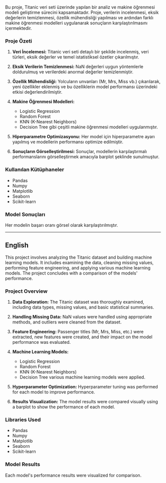 
Bu proje, Titanic veri seti üzerinde yapılan bir analiz ve makine öğrenmesi modeli geliştirme sürecini kapsamaktadır. Proje, verilerin incelenmesi, eksik değerlerin temizlenmesi, özellik mühendisliği yapılması ve ardından farklı makine öğrenmesi modelleri uygulanarak sonuçların karşılaştırılmasını içermektedir. 

### Proje Özeti

1. **Veri İncelemesi:** Titanic veri seti detaylı bir şekilde incelenmiş, veri türleri, eksik değerler ve temel istatistiksel özetler çıkarılmıştır.
   
2. **Eksik Verilerin Temizlenmesi:** NaN değerleri uygun yöntemlerle doldurulmuş ve verilerdeki anormal değerler temizlenmiştir.
   
3. **Özellik Mühendisliği:** Yolcuların unvanları (Mr, Mrs, Miss vb.) çıkarılarak, yeni özellikler eklenmiş ve bu özelliklerin model performansı üzerindeki etkisi değerlendirilmiştir.
   
4. **Makine Öğrenmesi Modelleri:** 
   - Logistic Regression
   - Random Forest
   - KNN (K-Nearest Neighbors)
   - Decision Tree
   gibi çeşitli makine öğrenmesi modelleri uygulanmıştır.
   
5. **Hiperparametre Optimizasyonu:** Her model için hiperparametre ayarı yapılmış ve modellerin performansı optimize edilmiştir.
   
6. **Sonuçların Görselleştirilmesi:** Sonuçlar, modellerin karşılaştırmalı performanslarını görselleştirmek amacıyla barplot şeklinde sunulmuştur.

### Kullanılan Kütüphaneler

- Pandas
- Numpy
- Matplotlib
- Seaborn
- Scikit-learn

### Model Sonuçları

Her modelin başarı oranı görsel olarak karşılaştırılmıştır. 

---

## English

This project involves analyzing the Titanic dataset and building machine learning models. It includes examining the data, cleaning missing values, performing feature engineering, and applying various machine learning models. The project concludes with a comparison of the models' performance.

### Project Overview

1. **Data Exploration:** The Titanic dataset was thoroughly examined, including data types, missing values, and basic statistical summaries.

2. **Handling Missing Data:** NaN values were handled using appropriate methods, and outliers were cleaned from the dataset.

3. **Feature Engineering:** Passenger titles (Mr, Mrs, Miss, etc.) were extracted, new features were created, and their impact on the model performance was evaluated.

4. **Machine Learning Models:** 
   - Logistic Regression
   - Random Forest
   - KNN (K-Nearest Neighbors)
   - Decision Tree
   various machine learning models were applied.

5. **Hyperparameter Optimization:** Hyperparameter tuning was performed for each model to improve performance.

6. **Results Visualization:** The model results were compared visually using a barplot to show the performance of each model.

### Libraries Used

- Pandas
- Numpy
- Matplotlib
- Seaborn
- Scikit-learn
### Model Results

Each model's performance results were visualized for comparison.
